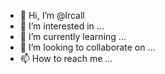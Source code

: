 - 👋 Hi, I’m @lrcall
- 👀 I’m interested in ...
- 🌱 I’m currently learning ...
- 💞️ I’m looking to collaborate on ...
- 📫 How to reach me ...

<!---
lrcall/lrcall is a ✨ special ✨ repository because its `README.md` (this file) appears on your GitHub profile.
You can click the Preview link to take a look at your changes.
--->

